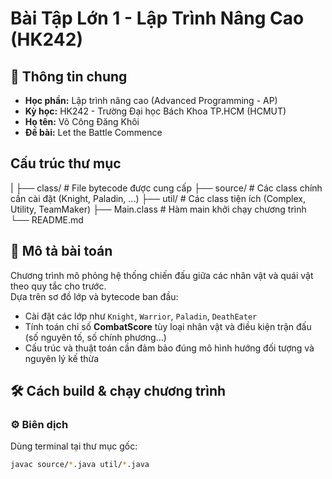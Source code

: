 # Bài Tập Lớn 1 - Lập Trình Nâng Cao (HK242)

## 🔰 Thông tin chung
- **Học phần:** Lập trình nâng cao (Advanced Programming - AP)
- **Kỳ học:** HK242 - Trường Đại học Bách Khoa TP.HCM (HCMUT)
- **Họ tên:** Võ Công Đăng Khôi    
- **Đề bài:** Let the Battle Commence

## Cấu trúc thư mục
|
├── class/          # File bytecode được cung cấp
├── source/         # Các class chính cần cài đặt (Knight, Paladin, ...)
├── util/           # Các class tiện ích (Complex, Utility, TeamMaker)
├── Main.class      # Hàm main khởi chạy chương trình
└── README.md       

## 📄 Mô tả bài toán
Chương trình mô phỏng hệ thống chiến đấu giữa các nhân vật và quái vật theo quy tắc cho trước.  
Dựa trên sơ đồ lớp và bytecode ban đầu:
- Cài đặt các lớp như `Knight`, `Warrior`, `Paladin`, `DeathEater`
- Tính toán chỉ số **CombatScore** tùy loại nhân vật và điều kiện trận đấu (số nguyên tố, số chính phương...)
- Cấu trúc và thuật toán cần đảm bảo đúng mô hình hướng đối tượng và nguyên lý kế thừa

## 🛠 Cách build & chạy chương trình

### ⚙️ Biên dịch
Dùng terminal tại thư mục gốc:
```bash
javac source/*.java util/*.java
